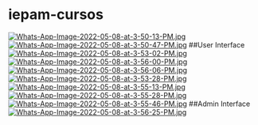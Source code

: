 # iepam-cursos

[![Whats-App-Image-2022-05-08-at-3-50-13-PM.jpg](https://i.postimg.cc/4xPjksKL/Whats-App-Image-2022-05-08-at-3-50-13-PM.jpg)](https://postimg.cc/dh75GMjr)
[![Whats-App-Image-2022-05-08-at-3-50-47-PM.jpg](https://i.postimg.cc/FHNwB7Kk/Whats-App-Image-2022-05-08-at-3-50-47-PM.jpg)](https://postimg.cc/crkDK1wd)
##User Interface
[![Whats-App-Image-2022-05-08-at-3-53-02-PM.jpg](https://i.postimg.cc/WbMQ8MsP/Whats-App-Image-2022-05-08-at-3-53-02-PM.jpg)](https://postimg.cc/yk8QY3Jf)
[![Whats-App-Image-2022-05-08-at-3-56-00-PM.jpg](https://i.postimg.cc/44hCKDMy/Whats-App-Image-2022-05-08-at-3-56-00-PM.jpg)](https://postimg.cc/8sDX90Tg)
[![Whats-App-Image-2022-05-08-at-3-56-06-PM.jpg](https://i.postimg.cc/7hzjpz70/Whats-App-Image-2022-05-08-at-3-56-06-PM.jpg)](https://postimg.cc/n9HdmC3h)
[![Whats-App-Image-2022-05-08-at-3-53-28-PM.jpg](https://i.postimg.cc/ZKkG6ftc/Whats-App-Image-2022-05-08-at-3-53-28-PM.jpg)](https://postimg.cc/t75vjNgZ)
[![Whats-App-Image-2022-05-08-at-3-55-13-PM.jpg](https://i.postimg.cc/7Lsv7wwG/Whats-App-Image-2022-05-08-at-3-55-13-PM.jpg)](https://postimg.cc/B8KwfW84)
[![Whats-App-Image-2022-05-08-at-3-55-28-PM.jpg](https://i.postimg.cc/gJnCHQ2M/Whats-App-Image-2022-05-08-at-3-55-28-PM.jpg)](https://postimg.cc/njfSHd77)
[![Whats-App-Image-2022-05-08-at-3-55-46-PM.jpg](https://i.postimg.cc/Px9B3yLd/Whats-App-Image-2022-05-08-at-3-55-46-PM.jpg)](https://postimg.cc/wy5f3hcr)
##Admin Interface
[![Whats-App-Image-2022-05-08-at-3-56-25-PM.jpg](https://i.postimg.cc/902BQwKG/Whats-App-Image-2022-05-08-at-3-56-25-PM.jpg)](https://postimg.cc/7GBzBhx6)
